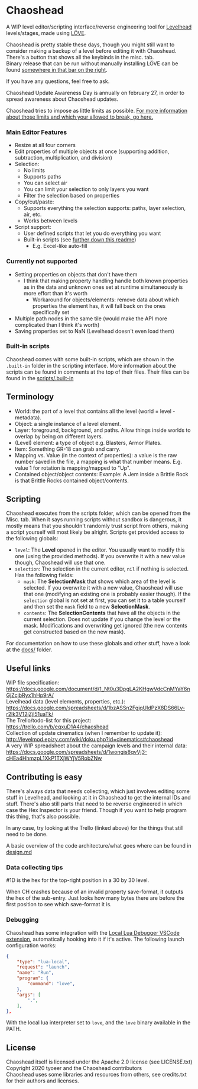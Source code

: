 # Chaoshead

A WIP level editor/scripting interface/reverse engineering tool for [Levelhead](https://lvlhd.co) levels/stages,
made using [LÖVE](http://www.love2d.org).

Chaoshead is pretty stable these days, though you might still want to consider making a backup of a level before editing it with Chaoshead. \
There's a button that shows all the keybinds in the misc. tab. \
Binary release that can be run without manually installing LÖVE can be found
[somewhere in that bar on the right](https://github.com/tyoeer/Chaoshead/releases).

If you have any questions, feel free to ask.

Chaoshead Update Awareness Day is annually on february 27, in order to spread awareness about Chaoshead updates.

Chaoshead tries to impose as little limits as possible.
[For more information about those limits and which your allowed to break, go here.](http://levelmod.epizy.com/wiki/doku.php?id=blocked_stuff)

### Main Editor Features

- Resize at all four corners
- Edit properties of multiple objects at once (supporting addition, subtraction, multiplication, and division)
- Selection:
	- No limits
	- Supports paths
	- You can select air
	- You can limit your selection to only layers you want
	- Filter the selection based on properties
- Copy/cut/paste:
	- Supports everything the selection supports: paths, layer selection, air, etc.
	- Works between levels
- Script support:
	- User defined scripts that let you do everything you want
	- Built-in scripts (see [further down this readme](#built-in-scripts))
		- E.g. Excel-like auto-fill

### Currently not supported

- Setting properties on objects that don't have them
  - I think that making property handling handle both known properties as in the data and unknown ones set at runtime simultaneously is more effort than it's worth
	- Workaround for objects/elements: remove data about which properties the element has, it will fall back on the ones specifically set
- Multiple path nodes in the same tile (would make the API more complicated than I think it's worth)
- Saving properties set to NaN (Levelhead doesn't even load them)

### Built-in scripts

Chaoshead comes with some built-in scripts, which are shown in the `.built-in` folder in the scripting interface.
More information about the scripts can be found in comments at the top of their files. Their files can be found in the [scripts/.built-in](scripts/.built-in)

## Terminology

- World: the part of a level that contains all the level (world = level - metadata).
- Object: a single instance of a level element.
- Layer: foreground, background, and paths. Allow things inside worlds to overlap by being on different layers.
- (Level) element: a type of object e.g. Blasters, Armor Plates.
- Item: Something GR-18 can grab and carry.
- Mapping vs. Value (in the context of properties): a value is the raw number saved in the file, a mapping is what that number means.
  E.g. value 1 for rotation is mapping/mapped to "Up".
- Contained object/object contents: Example: A Jem inside a Brittle Rock is that Brittle Rocks contained object/contents.

## Scripting

Chaoshead executes from the scripts folder, which can be opened from the Misc. tab.
When it says running scripts without sandbox is dangerous, it mostly means that you shouldn't randomly trust script from others,
making a script yourself will most likely be alright.
Scripts get provided access to the following globals:
- `level`: The **Level** opened in the editor. You usually want to modify this one (using the provided methods).
  If you overwrite it with a new value though, Chaoshead will use that one.
- `selection`: The selection in the current editor, `nil` if nothing is selected. Has the following fields:
  - `mask`: The **SelectionMask** that shows which area of the level is selected.
    If you overwrite it with a new value, Chaoshead will use that one (modifying an existing one is probably easier though).
    If the `selection` global is not set at first, you can set it to a table yourself and then set the `mask` field to a new **SelectionMask**.
  - `contents`: The **SelectionContents** that have all the objects in the current selection.
    Does not update if you change the level or the mask.
    Modifications and overwriting get ignored (the new contents get constructed based on the new mask).

For documentation on how to use these globals and other stuff, have a look at the [docs/](docs/) folder.

## Useful links

WIP file specification:<br>
https://docs.google.com/document/d/1_Nt0u3DpgLA2KHgwVdcCnMYaY6nGjZcjbRyx1hHp9rA/<br>
Levelhead data (level elements, properties, etc.):<br>
https://docs.google.com/spreadsheets/d/1bzASSn2FgjqUldPzX8DS66Lv-r2lk3V12jZjl51uaTk/<br>
The Trello/todo-list for this project:<br>
https://trello.com/b/eqxuD1A4/chaoshead<br>
Collection of update cinematics (when I remember to update it):<br>
http://levelmod.epizy.com/wiki/doku.php?id=cinematics#chaoshead<br>
A very WIP spreadsheet about the campaign levels and their internal data:<br>
https://docs.google.com/spreadsheets/d/1wongis8qvVj3-cHEa4HhmzpL1XkP1TXjWYjV5RobZNw

## Contributing is easy

There's always data that needs collecting, which just involves editing some stuff in Levelhead,
and looking at it in Chaoshead to get the internal IDs and stuff.
There's also still parts that need to be reverse engineered in which case the Hex Inspector is your friend.
Though if you want to help program this thing, that's also possible.

In any case, try looking at the Trello (linked above) for the things that still need to be done.

A basic overview of the code architecture/what goes where can be found in [design.md](design.md)

### Data collecting tips

\#1D is the hex for the top-right position in a 30 by 30 level.

When CH crashes because of an invalid property save-format, it outputs the hex of the sub-entry.
Just looks how many bytes there are before the first position to see which save-format it is.

### Debugging

Chaoshead has some integration with the [Local Lua Debugger VSCode extension](https://marketplace.visualstudio.com/items?itemName=tomblind.local-lua-debugger-vscode), automatically hooking into it if it's active. The following launch configuration works:
```json
{
	"type": "lua-local",
	"request": "launch",
	"name": "Run",
	"program": {
		"command": "love",
	},
	"args": [
		".",
	],
},
```
With the local lua interpreter set to `love`, and the `love` binary available in the PATH.

## License

Chaoshead itself is licensed under the Apache 2.0 license (see LICENSE.txt)<br>
Copyright 2020 tyoeer and the Chaoshead contributors<br>
Chaoshead uses some libraries and resources from others, see credits.txt for their authors and licenses.<br>
